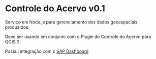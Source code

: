 ﻿# Controle do Acervo v0.1

Serviço em Node.js para gerenciamento dos dados geoespaciais produzidos.

Deve ser usando em conjunto com o Plugin do Controle do Acervo para QGIS 3.


Possui integração com o [SAP Dashboard](https://github.com/1cgeo/sap_dashboard)